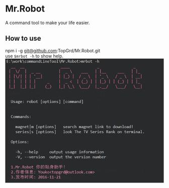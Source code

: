 # Mr.Robot
A command tool to make your life easier.  
## How to use  
npm i -g git@github.com:TopGrd/Mr.Robot.git    
use `$mrbot -h` to show help.  
![](./s.png)
